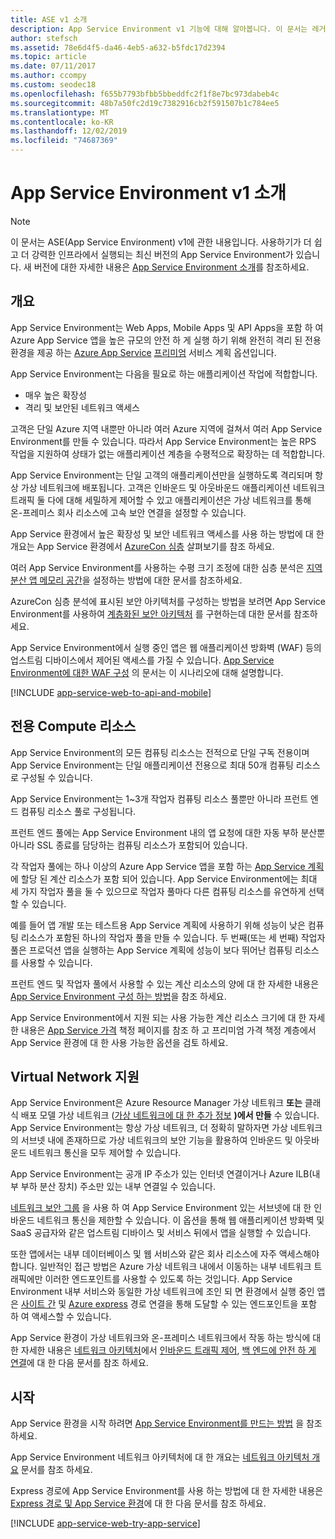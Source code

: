 ```yaml
---
title: ASE v1 소개
description: App Service Environment v1 기능에 대해 알아봅니다. 이 문서는 레거시 v1 ASE를 사용 하는 고객 에게만 제공 됩니다.
author: stefsch
ms.assetid: 78e6d4f5-da46-4eb5-a632-b5fdc17d2394
ms.topic: article
ms.date: 07/11/2017
ms.author: ccompy
ms.custom: seodec18
ms.openlocfilehash: f655b7793bfbb5bbeddfc2f1f8e7bc973dabeb4c
ms.sourcegitcommit: 48b7a50fc2d19c7382916cb2f591507b1c784ee5
ms.translationtype: MT
ms.contentlocale: ko-KR
ms.lasthandoff: 12/02/2019
ms.locfileid: "74687369"
---
```

# <a name="introduction-to-app-service-environment-v1"></a>App Service Environment v1 소개

> [!NOTE]
> 이 문서는 ASE(App Service Environment) v1에 관한 내용입니다.  사용하기가 더 쉽고 더 강력한 인프라에서 실행되는 최신 버전의 App Service Environment가 있습니다. 새 버전에 대한 자세한 내용은 [App Service Environment 소개](intro.md)를 참조하세요.

## <a name="overview"></a>개요

App Service Environment는 Web Apps, Mobile Apps 및 API Apps을 포함 하 여 Azure App Service 앱을 높은 규모의 안전 하 게 실행 하기 위해 완전히 격리 된 전용 환경을 제공 하는 [Azure App Service](../overview.md) [프리미엄][PremiumTier] 서비스 계획 옵션입니다.  

App Service Environment는 다음을 필요로 하는 애플리케이션 작업에 적합합니다.

* 매우 높은 확장성
* 격리 및 보안된 네트워크 액세스

고객은 단일 Azure 지역 내뿐만 아니라 여러 Azure 지역에 걸쳐서 여러 App Service Environment를 만들 수 있습니다.  따라서 App Service Environment는 높은 RPS 작업을 지원하여 상태가 없는 애플리케이션 계층을 수평적으로 확장하는 데 적합합니다.

App Service Environment는 단일 고객의 애플리케이션만을 실행하도록 격리되며 항상 가상 네트워크에 배포됩니다.  고객은 인바운드 및 아웃바운드 애플리케이션 네트워크 트래픽 둘 다에 대해 세밀하게 제어할 수 있고 애플리케이션은 가상 네트워크를 통해 온-프레미스 회사 리소스에 고속 보안 연결을 설정할 수 있습니다.

App Service 환경에서 높은 확장성 및 보안 네트워크 액세스를 사용 하는 방법에 대 한 개요는 App Service 환경에서 [AzureCon 심층][AzureConDeepDive] 살펴보기를 참조 하세요.

여러 App Service Environment를 사용하는 수평 크기 조정에 대한 심층 분석은 [지역 분산 앱 메모리 공간][GeodistributedAppFootprint]을 설정하는 방법에 대한 문서를 참조하세요.

AzureCon 심층 분석에 표시된 보안 아키텍처를 구성하는 방법을 보려면 App Service Environment를 사용하여 [계층화된 보안 아키텍처](app-service-app-service-environment-layered-security.md) 를 구현하는데 대한 문서를 참조하세요.

App Service Environment에서 실행 중인 앱은 웹 애플리케이션 방화벽 (WAF) 등의 업스트림 디바이스에서 제어된 액세스를 가질 수 있습니다.  [App Service Environment에 대한 WAF 구성](app-service-app-service-environment-web-application-firewall.md) 의 문서는 이 시나리오에 대해 설명합니다.

[!INCLUDE [app-service-web-to-api-and-mobile](../../../includes/app-service-web-to-api-and-mobile.md)]

## <a name="dedicated-compute-resources"></a>전용 Compute 리소스

App Service Environment의 모든 컴퓨팅 리소스는 전적으로 단일 구독 전용이며 App Service Environment는 단일 애플리케이션 전용으로 최대 50개 컴퓨팅 리소스로 구성될 수 있습니다.

App Service Environment는 1~3개 작업자 컴퓨팅 리소스 풀뿐만 아니라 프런트 엔드 컴퓨팅 리소스 풀로 구성됩니다.

프런트 엔드 풀에는 App Service Environment 내의 앱 요청에 대한 자동 부하 분산뿐 아니라 SSL 종료를 담당하는 컴퓨팅 리소스가 포함되어 있습니다.

각 작업자 풀에는 하나 이상의 Azure App Service 앱을 포함 하는 [App Service 계획][AppServicePlan]에 할당 된 계산 리소스가 포함 되어 있습니다.  App Service Environment에는 최대 세 가지 작업자 풀을 둘 수 있으므로 작업자 풀마다 다른 컴퓨팅 리소스를 유연하게 선택할 수 있습니다.  

예를 들어 앱 개발 또는 테스트용 App Service 계획에 사용하기 위해 성능이 낮은 컴퓨팅 리소스가 포함된 하나의 작업자 풀을 만들 수 있습니다.  두 번째(또는 세 번째) 작업자 풀은 프로덕션 앱을 실행하는 App Service 계획에 성능이 보다 뛰어난 컴퓨팅 리소스를 사용할 수 있습니다.

프런트 엔드 및 작업자 풀에서 사용할 수 있는 계산 리소스의 양에 대 한 자세한 내용은 [App Service Environment 구성 하는 방법][HowToConfigureanAppServiceEnvironment]을 참조 하세요.  

App Service Environment에서 지원 되는 사용 가능한 계산 리소스 크기에 대 한 자세한 내용은 [App Service 가격][AppServicePricing] 책정 페이지를 참조 하 고 프리미엄 가격 책정 계층에서 App Service 환경에 대 한 사용 가능한 옵션을 검토 하세요.

## <a name="virtual-network-support"></a>Virtual Network 지원

App Service Environment은 Azure Resource Manager 가상 네트워크 **또는** 클래식 배포 모델 가상 네트워크 ([가상 네트워크에 대 한 추가 정보][MoreInfoOnVirtualNetworks] **)에서 만들** 수 있습니다.  App Service Environment는 항상 가상 네트워크, 더 정확히 말하자면 가상 네트워크의 서브넷 내에 존재하므로 가상 네트워크의 보안 기능을 활용하여 인바운드 및 아웃바운드 네트워크 통신을 모두 제어할 수 있습니다.  

App Service Environment는 공개 IP 주소가 있는 인터넷 연결이거나 Azure ILB(내부 부하 분산 장치) 주소만 있는 내부 연결일 수 있습니다.

[네트워크 보안 그룹][NetworkSecurityGroups] 을 사용 하 여 App Service Environment 있는 서브넷에 대 한 인바운드 네트워크 통신을 제한할 수 있습니다.  이 옵션을 통해 웹 애플리케이션 방화벽 및 SaaS 공급자와 같은 업스트림 디바이스 및 서비스 뒤에서 앱을 실행할 수 있습니다.

또한 앱에서는 내부 데이터베이스 및 웹 서비스와 같은 회사 리소스에 자주 액세스해야 합니다.  일반적인 접근 방법은 Azure 가상 네트워크 내에서 이동하는 내부 네트워크 트래픽에만 이러한 엔드포인트를 사용할 수 있도록 하는 것입니다.  App Service Environment 내부 서비스와 동일한 가상 네트워크에 조인 되 면 환경에서 실행 중인 앱은 [사이트 간][SiteToSite] 및 [Azure express][ExpressRoute] 경로 연결을 통해 도달할 수 있는 엔드포인트을 포함 하 여 액세스할 수 있습니다.

App Service 환경이 가상 네트워크와 온-프레미스 네트워크에서 작동 하는 방식에 대 한 자세한 내용은 [네트워크 아키텍처][NetworkArchitectureOverview]에서 [인바운드 트래픽 제어][ControllingInboundTraffic], [백 엔드에 안전 하 게 연결][SecurelyConnectingToBackends]에 대 한 다음 문서를 참조 하세요. 

## <a name="getting-started"></a>시작

App Service 환경을 시작 하려면 [App Service Environment를 만드는 방법][HowToCreateAnAppServiceEnvironment] 을 참조 하세요.

App Service Environment 네트워크 아키텍처에 대 한 개요는 [네트워크 아키텍처 개요][NetworkArchitectureOverview] 문서를 참조 하세요.

Express 경로에 App Service Environment를 사용 하는 방법에 대 한 자세한 내용은 [Express 경로 및 App Service 환경][NetworkConfigDetailsForExpressRoute]에 대 한 다음 문서를 참조 하세요.

[!INCLUDE [app-service-web-try-app-service](../../../includes/app-service-web-try-app-service.md)]

<!-- LINKS -->
[PremiumTier]: https://azure.microsoft.com/pricing/details/app-service/
[MoreInfoOnVirtualNetworks]: https://azure.microsoft.com/documentation/articles/virtual-networks-faq/
[AppServicePlan]: ../overview-hosting-plans.md
[HowToCreateAnAppServiceEnvironment]: app-service-web-how-to-create-an-app-service-environment.md
[LogicApps]: https://azure.microsoft.com/documentation/articles/app-service-logic-what-are-logic-apps/
[AzureConDeepDive]:  https://azure.microsoft.com/documentation/videos/azurecon-2015-deploying-highly-scalable-and-secure-web-and-mobile-apps/
[GeodistributedAppFootprint]:  app-service-app-service-environment-geo-distributed-scale.md
[NetworkSecurityGroups]: https://azure.microsoft.com/documentation/articles/virtual-networks-nsg/
[SiteToSite]: https://docs.microsoft.com/azure/vpn-gateway/vpn-gateway-multi-site
[ExpressRoute]: https://azure.microsoft.com/services/expressroute/
[HowToConfigureanAppServiceEnvironment]:  app-service-web-configure-an-app-service-environment.md
[ControllingInboundTraffic]:  app-service-app-service-environment-control-inbound-traffic.md
[SecurelyConnectingToBackends]:  app-service-app-service-environment-securely-connecting-to-backend-resources.md
[NetworkArchitectureOverview]:  app-service-app-service-environment-network-architecture-overview.md
[NetworkConfigDetailsForExpressRoute]:  app-service-app-service-environment-network-configuration-expressroute.md
[AppServicePricing]: https://azure.microsoft.com/pricing/details/app-service/ 

<!-- IMAGES -->